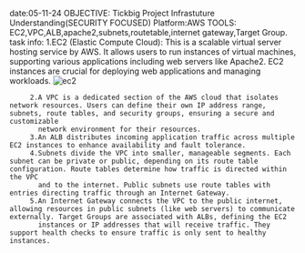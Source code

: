 date:05-11-24
OBJECTIVE: Tickbig Project Infrastuture Understanding(SECURITY FOCUSED)
Platform:AWS
TOOLS: EC2,VPC,ALB,apache2,subnets,routetable,internet gateway,Target Group.
task info:
         1.EC2 (Elastic Compute Cloud): This is a scalable virtual server hosting service by AWS. It allows users to run instances of virtual machines, supporting various applications including web servers like 
           Apache2. EC2 instances are crucial for deploying web applications and managing workloads.
           ![ec2](https://github.com/user-attachments/assets/aac645f1-fbb4-4493-bf2f-75cc493556ba)












           
         2.A VPC is a dedicated section of the AWS cloud that isolates network resources. Users can define their own IP address range, subnets, route tables, and security groups, ensuring a secure and customizable 
           network environment for their resources.
         3.An ALB distributes incoming application traffic across multiple EC2 instances to enhance availability and fault tolerance.
         4.Subnets divide the VPC into smaller, manageable segments. Each subnet can be private or public, depending on its route table configuration. Route tables determine how traffic is directed within the VPC 
           and to the internet. Public subnets use route tables with entries directing traffic through an Internet Gateway.
         5.An Internet Gateway connects the VPC to the public internet, allowing resources in public subnets (like web servers) to communicate externally. Target Groups are associated with ALBs, defining the EC2 
           instances or IP addresses that will receive traffic. They support health checks to ensure traffic is only sent to healthy instances.
         
